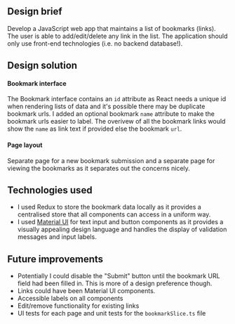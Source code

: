 ## Design brief

Develop a JavaScript web app that maintains a list of bookmarks (links). The user is
able to add/edit/delete any link in the list. The application should only use
front-end technologies (i.e. no backend database!).

## Design solution

#### Bookmark interface
The Bookmark interface contains an `id` attribute as React needs a unique id when rendering lists of data and it's possible there may be duplicate bookmark urls.
I added an optional bookmark `name` attribute to make the bookmark urls easier to label. The overivew of all the bookmark links would show the `name` as link text if provided else the bookmark `url`.

#### Page layout
Separate page for a new bookmark submission and a separate page for viewing the bookmarks as it separates out the concerns nicely.

## Technologies used
- I used Redux to store the bookmark data locally as it provides a centralised store that all components can access in a uniform way.
- I used <a href="https://mui.com/material-ui/">Material UI</a> for text input and button components as it provides a visually appealing design language and handles the display of validation messages and input labels.


## Future improvements

- Potentially I could disable the "Submit" button until the bookmark URL field had been filled in. This is more of a design preference though. 
- Links could have been Material UI components.
- Accessible labels on all components
- Edit/remove functionality for existing links
- UI tests for each page and unit tests for the `bookmarkSlice.ts` file

